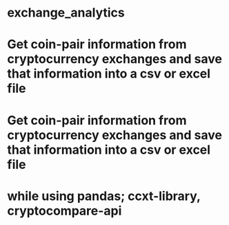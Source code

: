 # exchange_analytics
# Get coin-pair information from cryptocurrency exchanges and save that information into a csv or excel file
# Get coin-pair information from cryptocurrency exchanges and save that information into a csv or excel file
# while using pandas; ccxt-library, cryptocompare-api
